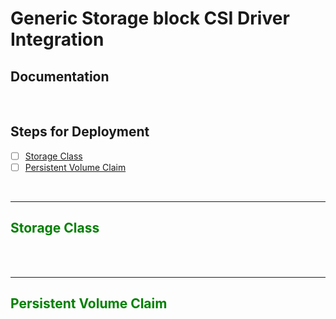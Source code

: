 # Generic Storage block CSI Driver Integration




## Documentation

<br>

## Steps for Deployment

- [ ] [Storage Class](#Storage-Class)
- [ ] [Persistent Volume Claim](#Persistent-Volume-Claim)

</br>

------
## <span style="color:green"><b>Storage Class</span></b>

<br>




</br>

------
## <span style="color:green"><b>Persistent Volume Claim</span></b>

<br>



